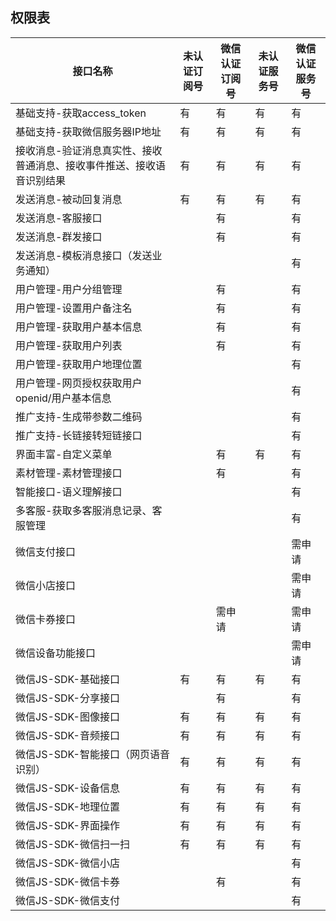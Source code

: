 
## 权限表

| 接口名称 | 未认证订阅号 | 微信认证订阅号 | 未认证服务号 | 微信认证服务号 | 
| -- | -- | -- | -- | -- |
| 基础支持-获取access_token | 有 | 有 | 有 | 有 | 
| 基础支持-获取微信服务器IP地址 | 有 | 有 | 有 | 有 | 
| 接收消息-验证消息真实性、接收普通消息、接收事件推送、接收语音识别结果 | 有 | 有 | 有 | 有 | 
| 发送消息-被动回复消息 | 有 | 有 | 有 | 有 |
| 发送消息-客服接口	|  | 有	 |  | 有 | 
| 发送消息-群发接口	|  | 有	 |  | 有 | 
| 发送消息-模板消息接口（发送业务通知） |  |  |  | 有 |
| 用户管理-用户分组管理		|  | 有	 |  | 有 | 
| 用户管理-设置用户备注名		|  | 有	 |  | 有 | 
| 用户管理-获取用户基本信息		|  | 有	 |  | 有 | 
| 用户管理-获取用户列表		|  | 有	 |  | 有 | 
| 用户管理-获取用户地理位置	 |  |  |  | 有 |
| 用户管理-网页授权获取用户openid/用户基本信息 |  |  |  | 有 |
| 推广支持-生成带参数二维码	 |  |  |  | 有 |
| 推广支持-长链接转短链接口	 |  |  |  | 有 |
| 界面丰富-自定义菜单	| | 有 | 有 | 有 | 
| 素材管理-素材管理接口			|  | 有	 |  | 有 | 
| 智能接口-语义理解接口		 |  |  |  | 有 |
| 多客服-获取多客服消息记录、客服管理	 |  |  |  | 有 |
| 微信支付接口	|	| | | 需申请 | 
| 微信小店接口	|	| | | 需申请 | 
| 微信卡券接口	|	| 需申请 | | 需申请	 | 
| 微信设备功能接口		|	| | | 需申请 | 
| 微信JS-SDK-基础接口 | 有 | 有 | 有 | 有
| 微信JS-SDK-分享接口			|  | 有	 |  | 有 | 
| 微信JS-SDK-图像接口 | 有 | 有 | 有 | 有 | 
| 微信JS-SDK-音频接口 | 有 | 有 | 有 | 有 | 
| 微信JS-SDK-智能接口（网页语音识别） | 有 | 有 | 有 | 有 | 
| 微信JS-SDK-设备信息 | 有 | 有 | 有 | 有 | 
| 微信JS-SDK-地理位置 | 有 | 有 | 有 | 有 | 
| 微信JS-SDK-界面操作 | 有 | 有 | 有 | 有 | 
| 微信JS-SDK-微信扫一扫 | 有 | 有 | 有 | 有 | 
| 微信JS-SDK-微信小店		 |  |  |  | 有 |
| 微信JS-SDK-微信卡券			|  | 有	 |  | 有 | 
| 微信JS-SDK-微信支付	 |  |  |  | 有 |
